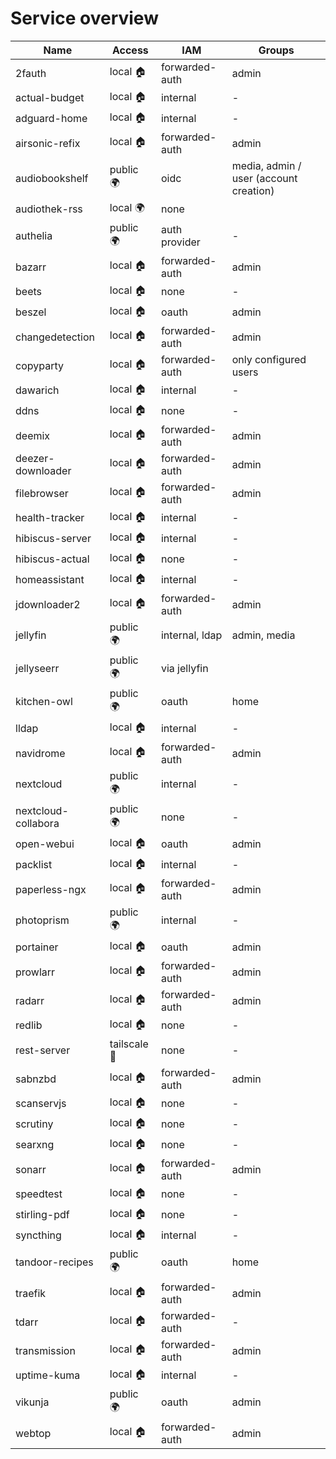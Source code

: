 # Service overview

| Name                | Access       | IAM            | Groups                                 |
| ------------------- | ------------ | -------------- | -------------------------------------- |
| 2fauth              | local 🏠     | forwarded-auth | admin                                  |
| actual-budget       | local 🏠     | internal       | -                                      |
| adguard-home        | local 🏠     | internal       | -                                      |
| airsonic-refix      | local 🏠     | forwarded-auth | admin                                  |
| audiobookshelf      | public 🌍    | oidc           | media, admin / user (account creation) |
| audiothek-rss       | local 🌍     | none           |                                        |
| authelia            | public 🌍    | auth provider  | -                                      |
| bazarr              | local 🏠     | forwarded-auth | admin                                  |
| beets               | local 🏠     | none           | -                                      |
| beszel              | local 🏠     | oauth          | admin                                  |
| changedetection     | local 🏠     | forwarded-auth | admin                                  |
| copyparty           | local 🏠     | forwarded-auth | only configured users                  |
| dawarich            | local 🏠     | internal       | -                                      |
| ddns                | local 🏠     | none           | -                                      |
| deemix              | local 🏠     | forwarded-auth | admin                                  |
| deezer-downloader   | local 🏠     | forwarded-auth | admin                                  |
| filebrowser         | local 🏠     | forwarded-auth | admin                                  |
| health-tracker      | local 🏠     | internal       | -                                      |
| hibiscus-server     | local 🏠     | internal       | -                                      |
| hibiscus-actual     | local 🏠     | none           | -                                      |
| homeassistant       | local 🏠     | internal       | -                                      |
| jdownloader2        | local 🏠     | forwarded-auth | admin                                  |
| jellyfin            | public 🌍    | internal, ldap | admin, media                           |
| jellyseerr          | public 🌍    | via jellyfin   |                                        |
| kitchen-owl         | public 🌍    | oauth          | home                                   |
| lldap               | local 🏠     | internal       | -                                      |
| navidrome           | local 🏠     | forwarded-auth | admin                                  |
| nextcloud           | public 🌍    | internal       | -                                      |
| nextcloud-collabora | public 🌍    | none           | -                                      |
| open-webui          | local 🏠     | oauth          | admin                                  |
| packlist            | local 🏠     | internal       | -                                      |
| paperless-ngx       | local 🏠     | forwarded-auth | admin                                  |
| photoprism          | public 🌍    | internal       | -                                      |
| portainer           | local 🏠     | oauth          | admin                                  |
| prowlarr            | local 🏠     | forwarded-auth | admin                                  |
| radarr              | local 🏠     | forwarded-auth | admin                                  |
| redlib              | local 🏠     | none           | -                                      |
| rest-server         | tailscale 🔐 | none           | -                                      |
| sabnzbd             | local 🏠     | forwarded-auth | admin                                  |
| scanservjs          | local 🏠     | none           | -                                      |
| scrutiny            | local 🏠     | none           | -                                      |
| searxng             | local 🏠     | none           | -                                      |
| sonarr              | local 🏠     | forwarded-auth | admin                                  |
| speedtest           | local 🏠     | none           | -                                      |
| stirling-pdf        | local 🏠     | none           | -                                      |
| syncthing           | local 🏠     | internal       | -                                      |
| tandoor-recipes     | public 🌍    | oauth          | home                                   |
| traefik             | local 🏠     | forwarded-auth | admin                                  |
| tdarr               | local 🏠     | forwarded-auth | -                                      |
| transmission        | local 🏠     | forwarded-auth | admin                                  |
| uptime-kuma         | local 🏠     | internal       | -                                      |
| vikunja             | public 🌍    | oauth          | admin                                  |
| webtop              | local 🏠     | forwarded-auth | admin                                  |
